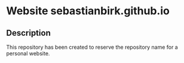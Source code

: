 # Website sebastianbirk.github.io

## Description

This repository has been created to reserve the repository name for a personal website.
